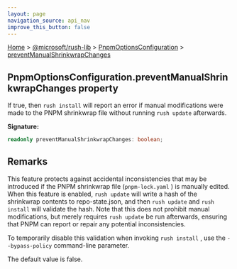 ```yaml
---
layout: page
navigation_source: api_nav
improve_this_button: false
---
```



[Home](./index.md) &gt; [@microsoft/rush-lib](./rush-lib.md) &gt; [PnpmOptionsConfiguration](./rush-lib.pnpmoptionsconfiguration.md) &gt; [preventManualShrinkwrapChanges](./rush-lib.pnpmoptionsconfiguration.preventmanualshrinkwrapchanges.md)

## PnpmOptionsConfiguration.preventManualShrinkwrapChanges property

If true, then `rush install` will report an error if manual modifications were made to the PNPM shrinkwrap file without running `rush update` afterwards.

<b>Signature:</b>

```typescript
readonly preventManualShrinkwrapChanges: boolean;
```

## Remarks

This feature protects against accidental inconsistencies that may be introduced if the PNPM shrinkwrap file (`pnpm-lock.yaml` ) is manually edited. When this feature is enabled, `rush update` will write a hash of the shrinkwrap contents to repo-state.json, and then `rush update` and `rush install` will validate the hash. Note that this does not prohibit manual modifications, but merely requires `rush update` be run afterwards, ensuring that PNPM can report or repair any potential inconsistencies.

To temporarily disable this validation when invoking `rush install` , use the `--bypass-policy` command-line parameter.

The default value is false.
